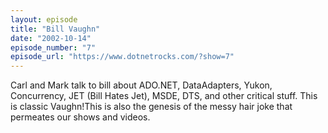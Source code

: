 ```yaml
---
layout: episode
title: "Bill Vaughn"
date: "2002-10-14"
episode_number: "7"
episode_url: "https://www.dotnetrocks.com/?show=7"
---
```


Carl and Mark talk to bill about ADO.NET, DataAdapters, Yukon, Concurrency, JET (Bill Hates Jet), MSDE, DTS, and other critical stuff. This is classic Vaughn!This is also the genesis of the messy hair joke that permeates our shows and videos.
